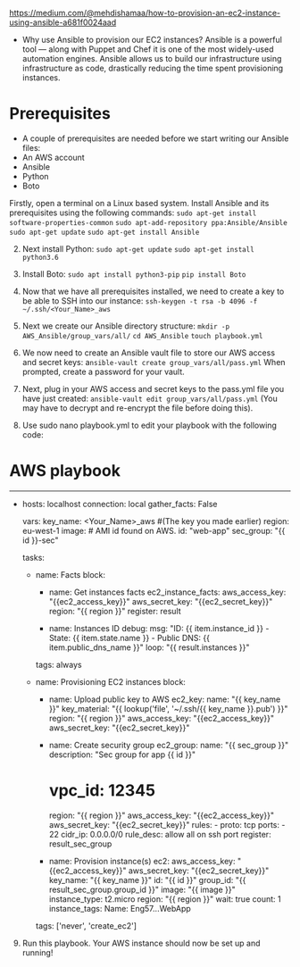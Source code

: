 https://medium.com/@mehdishamaa/how-to-provision-an-ec2-instance-using-ansible-a681f0024aad


- Why use Ansible to provision our EC2 instances?
Ansible is a powerful tool — along with Puppet and Chef it is one of the most widely-used automation engines. Ansible allows us to build our infrastructure using infrastructure as code, drastically reducing the time spent provisioning instances.



# Prerequisites
 - A couple of prerequisites are needed before we start writing our Ansible files:
 - An AWS account
 - Ansible
 - Python
 - Boto
 
 
Firstly, open a terminal on a Linux based system. Install Ansible and its prerequisites using the following commands:
`sudo apt-get install software-properties-common`
`sudo apt-add-repository ppa:Ansible/Ansible`
`sudo apt-get update`
`sudo apt-get install Ansible`


2. Next install Python:
`sudo apt-get update`
`sudo apt-get install python3.6`


3. Install Boto:
`sudo apt install python3-pip`
`pip install Boto`


4. Now that we have all prerequisites installed, we need to create a key to be able to SSH into our instance:
`ssh-keygen -t rsa -b 4096 -f ~/.ssh/<Your_Name>_aws`

5. Next we create our Ansible directory structure:
`mkdir -p AWS_Ansible/group_vars/all/`
`cd AWS_Ansible`
`touch playbook.yml`

6. We now need to create an Ansible vault file to store our AWS access and secret keys:
a`nsible-vault create group_vars/all/pass.yml`
When prompted, create a password for your vault.

7. Next, plug in your AWS access and secret keys to the pass.yml file you have just created:
`ansible-vault edit group_vars/all/pass.yml`
(You may have to decrypt and re-encrypt the file before doing this).

8. Use sudo nano playbook.yml to edit your playbook with the following code:
# AWS playbook
---

- hosts: localhost
  connection: local
  gather_facts: False

  vars:
    key_name: <Your_Name>_aws #(The key you made earlier)
    region: eu-west-1
    image: # AMI id found on AWS.
    id: "web-app"
    sec_group: "{{ id }}-sec"

  tasks:

    - name: Facts
      block:

      - name: Get instances facts
        ec2_instance_facts:
          aws_access_key: "{{ec2_access_key}}"
          aws_secret_key: "{{ec2_secret_key}}"
          region: "{{ region }}"
        register: result

      - name: Instances ID
        debug:
          msg: "ID: {{ item.instance_id }} - State: {{ item.state.name }} - Public DNS: {{ item.public_dns_name }}"
        loop: "{{ result.instances }}"

      tags: always


    - name: Provisioning EC2 instances
      block:

      - name: Upload public key to AWS
        ec2_key:
          name: "{{ key_name }}"
          key_material: "{{ lookup('file', '~/.ssh/{{ key_name }}.pub') }}"
          region: "{{ region }}"
          aws_access_key: "{{ec2_access_key}}"
          aws_secret_key: "{{ec2_secret_key}}"

      - name: Create security group
        ec2_group:
          name: "{{ sec_group }}"
          description: "Sec group for app {{ id }}"
          # vpc_id: 12345
          region: "{{ region }}"
          aws_access_key: "{{ec2_access_key}}"
          aws_secret_key: "{{ec2_secret_key}}"
          rules:
            - proto: tcp
              ports:
                - 22
              cidr_ip: 0.0.0.0/0
              rule_desc: allow all on ssh port
        register: result_sec_group

      - name: Provision instance(s)
        ec2:
          aws_access_key: "{{ec2_access_key}}"
          aws_secret_key: "{{ec2_secret_key}}"
          key_name: "{{ key_name }}"
          id: "{{ id }}"
          group_id: "{{ result_sec_group.group_id }}"
          image: "{{ image }}"
          instance_type: t2.micro
          region: "{{ region }}"
          wait: true
          count: 1
          instance_tags:
            Name: Eng57.<First>.<L>.WebApp

      tags: ['never', 'create_ec2']
9. Run this playbook. Your AWS instance should now be set up and running!
